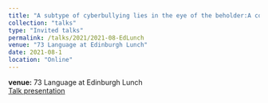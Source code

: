 ```yaml
---
title: "A subtype of cyberbullying lies in the eye of the beholder:A comparative study on using word embeddings to detect different types of cyberbullying"
collection: "talks"
type: "Invited talks"
permalink: /talks/2021/2021-08-EdLunch
venue: "73 Language at Edinburgh Lunch"
date: 2021-08-1
location: "Online"
---
```

<b>venue:</b> 73 Language at Edinburgh Lunch<br>
<a href="/files/talks/2021/2021-06-EdnLunch.pdf">Talk presentation</a>
